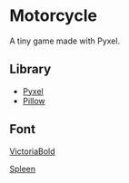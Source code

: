 ﻿
# Motorcycle

A tiny game made with Pyxel.

## Library

- [Pyxel](https://github.com/kitao/pyxel/blob/main/README.md)
- [Pillow](https://pypi.org/project/pillow/)

## Font

[VictoriaBold](https://opengameart.org/content/a-package-of-8-bit-fonts-for-grafx2-and-linux)

[Spleen](https://github.com/fcambus/spleen)
